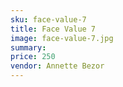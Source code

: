 ```yaml
---
sku: face-value-7
title: Face Value 7
image: face-value-7.jpg
summary:
price: 250
vendor: Annette Bezor
---
```


